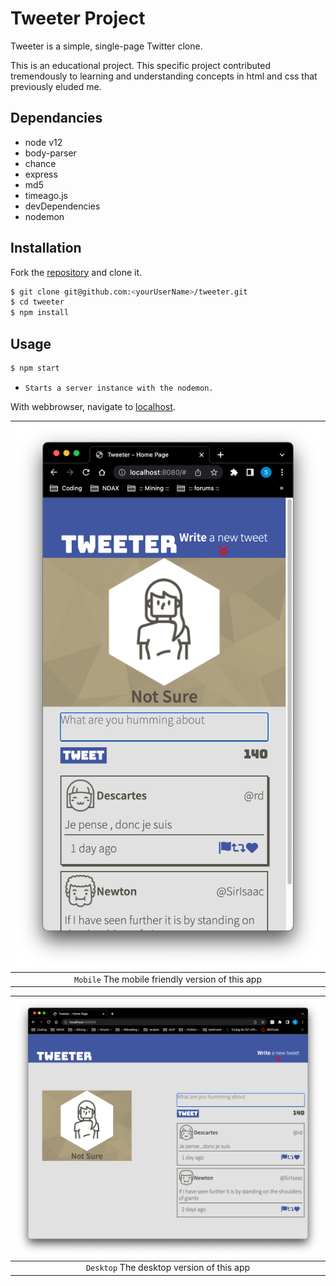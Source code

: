 # Tweeter Project

Tweeter is a simple, single-page Twitter clone.

This is an educational project.  This specific project contributed tremendously to learning and understanding concepts in html and css that previously eluded me.

## Dependancies

* node v12
* body-parser
* chance
* express
* md5
* timeago.js
* devDependencies
* nodemon

## Installation

Fork the [repository](https://github.com/navycuda/tweeter) and clone it.

```bash
$ git clone git@github.com:<yourUserName>/tweeter.git
$ cd tweeter
$ npm install
```

## Usage

```bash
$ npm start
```
* `Starts a server instance with the nodemon.`

With webbrowser, navigate to [localhost](http://localhost:8080).

| ![Mobile Version](./public/images/screenshots/mobile.png) |
|:--:|
| `Mobile` The mobile friendly version of this app |

| ![Desktop Version](./public/images/screenshots/desktop.png) |
|:--:|
| `Desktop` The desktop version of this app |